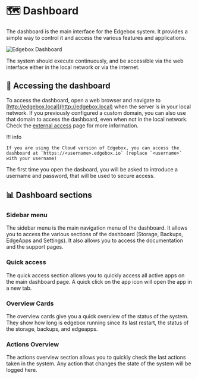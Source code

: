 # 🗺️ Dashboard

The dashboard is the main interface for the Edgebox system. It provides a simple way to control it and access the various features and applications.

![Edgebox Dashboard](https://edgebox.io/img/dashboard-screenshot.png)

The system should execute continuously, and be accessible via the web interface either in the local network or via the internet.

## 🔗 Accessing the dashboard

To access the dashboard, open a web browser and navigate to [http://edgebox.local](http://edgebox.local) when the server is in your local network. If you previously configured a custom domain, you can also use that domain to access the dashboard, even when not in the local network. Check the [external access](/configuration/external-access) page for more information.

!!! info

    If you are using the Cloud version of Edgebox, you can access the dashboard at `https://<username>.edgebox.io` (replace `<username>` with your username)

The first time you open the dasboard, you will be asked to introduce a username and password, that will be used to secure access.

## 📊 Dashboard sections

### Sidebar menu

The sidebar menu is the main navigation menu of the dashboard. It allows you to access the various sections of the dashboard (Storage, Backups, EdgeApps and Settings). It also allows you to access the documentation and the support pages.

### Quick access

The quick access section allows you to quickly access all active apps on the main dashboard page. A quick click on the app icon will open the app in a new tab.

### Overview Cards

The overview cards give you a quick overview of the status of the system. They show how long is edgebox running since its last restart, the status of the storage, backups, and edgeapps.

### Actions Overview

The actions overview section allows you to quickly check the last actions taken in the system. Any action that changes the state of the system will be logged here.
